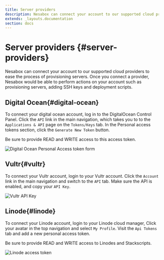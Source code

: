 ```yaml
---
title: Server providers
description: Nesabox can connect your account to our supported cloud providers to ease the process of provisioning servers..
extends: _layouts.documentation
section: docs
---
```


# Server providers {#server-providers}
Nesabox can connect your account to our supported cloud providers to ease the process of provisioning servers. Once you connect a provider, Nesabox would be able to perform actions on your account such as provisioning servers, adding SSH keys and deployment scripts.

## Digital Ocean{#digital-ocean}

To connect your digital ocean account, log in to the DigitalOcean Control Panel. Click the `API` link in the main navigation, which takes you to to the `Applications & API` page on the `Tokens/Keys` tab. In the Personal access tokens section, click the `Generate New Token` button.

<div class='info'>
    Be sure to provide READ and WRITE access to this access token.
</div>

![Digital Ocean Personal Access token form](https://res.cloudinary.com/bahdcoder/image/upload/v1568476896/Screenshot_2019-09-14_at_17.00.56_bh3zl9.png)

## Vultr{#vultr}

To connect your Vultr account, login to your Vultr account. Click the `Account` link in the main navigation and switch to the `API` tab. Make sure the API is enabled, and copy your `API Key`.

![Vultr API Key](https://res.cloudinary.com/bahdcoder/image/upload/v1569654219/Screenshot_2019-09-28_at_08.00.41_ha7udq.png)

## Linode{#linode}

To connect your Linode account, login to your Linode cloud manager, Click your avatar in the top navigation and select `My Profile`. Visit the `Api Tokens` tab and add a new personal access token. 

<div class='info'>
    Be sure to provide READ and WRITE access to Linodes and Stackscripts.
</div>

![Linode access token](https://res.cloudinary.com/bahdcoder/image/upload/v1569654739/Screenshot_2019-09-28_at_08.11.43_adyx7l.png)
